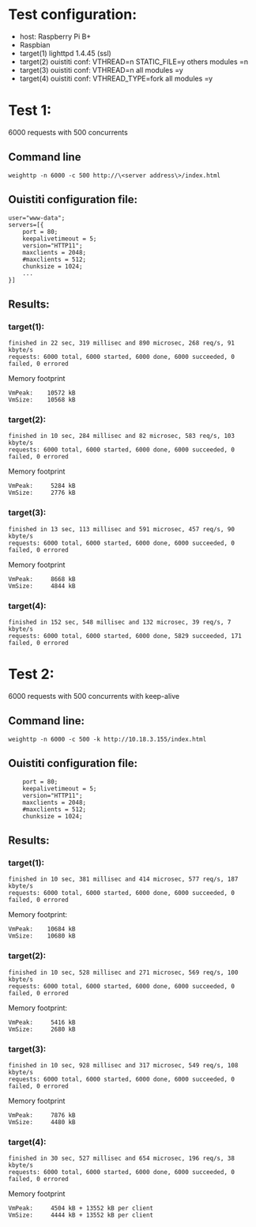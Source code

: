 # Test configuration:

 - host: Raspberry Pi B+
 - Raspbian
 - target(1) lighttpd 1.4.45 (ssl)
 - target(2) ouistiti conf: VTHREAD=n STATIC_FILE=y others modules =n
 - target(3) ouistiti conf: VTHREAD=n all modules =y
 - target(4) ouistiti conf: VTHREAD_TYPE=fork all modules =y

# Test 1:

6000 requests with 500 concurrents

## Command line

	weighttp -n 6000 -c 500 http://\<server address\>/index.html

## Ouistiti configuration file:

	user="www-data";
	servers=[{
		port = 80;
		keepalivetimeout = 5;
		version="HTTP11";
		maxclients = 2048;
		#maxclients = 512;
		chunksize = 1024;
		...
	}]

## Results:

### target(1):

	finished in 22 sec, 319 millisec and 890 microsec, 268 req/s, 91 kbyte/s
	requests: 6000 total, 6000 started, 6000 done, 6000 succeeded, 0 failed, 0 errored

Memory footprint

	VmPeak:	   10572 kB  
	VmSize:	   10568 kB

### target(2):

	finished in 10 sec, 284 millisec and 82 microsec, 583 req/s, 103 kbyte/s
	requests: 6000 total, 6000 started, 6000 done, 6000 succeeded, 0 failed, 0 errored

Memory footprint

	VmPeak:	    5284 kB  
	VmSize:	    2776 kB

### target(3):

	finished in 13 sec, 113 millisec and 591 microsec, 457 req/s, 90 kbyte/s
	requests: 6000 total, 6000 started, 6000 done, 6000 succeeded, 0 failed, 0 errored

Memory footprint

	VmPeak:	    8668 kB
	VmSize:	    4844 kB

### target(4):

	finished in 152 sec, 548 millisec and 132 microsec, 39 req/s, 7 kbyte/s
	requests: 6000 total, 6000 started, 6000 done, 5829 succeeded, 171 failed, 0 errored

# Test 2:

6000 requests with 500 concurrents with keep-alive

## Command line:

	weighttp -n 6000 -c 500 -k http://10.18.3.155/index.html

## Ouistiti configuration file:

		port = 80;
		keepalivetimeout = 5;
		version="HTTP11";
		maxclients = 2048;
		#maxclients = 512;
		chunksize = 1024;

## Results:

### target(1):

	finished in 10 sec, 381 millisec and 414 microsec, 577 req/s, 187 kbyte/s
	requests: 6000 total, 6000 started, 6000 done, 6000 succeeded, 0 failed, 0 errored

Memory footprint:

	VmPeak:	   10684 kB
	VmSize:	   10680 kB

### target(2):

	finished in 10 sec, 528 millisec and 271 microsec, 569 req/s, 100 kbyte/s
	requests: 6000 total, 6000 started, 6000 done, 6000 succeeded, 0 failed, 0 errored

Memory footprint:

	VmPeak:	    5416 kB
	VmSize:	    2680 kB

### target(3):

	finished in 10 sec, 928 millisec and 317 microsec, 549 req/s, 108 kbyte/s
	requests: 6000 total, 6000 started, 6000 done, 6000 succeeded, 0 failed, 0 errored

Memory footprint

	VmPeak:	    7876 kB
	VmSize:	    4480 kB

### target(4):

	finished in 30 sec, 527 millisec and 654 microsec, 196 req/s, 38 kbyte/s
	requests: 6000 total, 6000 started, 6000 done, 6000 succeeded, 0 failed, 0 errored

Memory footprint

	VmPeak:	    4504 kB + 13552 kB per client
	VmSize:	    4444 kB + 13552 kB per client
